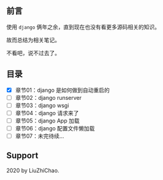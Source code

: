 
## 前言

使用 `django` 俩年之余，直到现在也没有看更多源码相关的知识。

故而总结为相关笔记。

不看吧，说不过去了。

## 目录

- [x] 章节01：django 是如何做到自动重启的
- [ ] 章节02：django runserver
- [ ] 章节03：django wsgi
- [ ] 章节04：django 请求来了
- [ ] 章节05：django App 加载
- [ ] 章节06：django 配置文件懒加载
- [ ] 章节07：未完待续...

## Support

2020 by LiuZhiChao.
